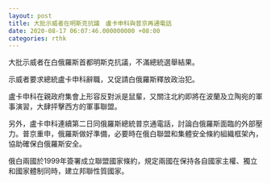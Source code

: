 ```yaml
---
layout: post
title: 大批示威者在明斯克抗議　盧卡申科與普京再通電話
date: 2020-08-17 06:07:46.000000000 +08:00
categories: rthk
---
```


大批示威者在白俄羅斯首都明斯克抗議，不滿總統選舉結果。

示威者要求總統盧卡申科辭職，又促請白俄羅斯釋放政治犯。

盧卡申科在親政府集會上形容反對派是鼠輩，又關注北約即將在波蘭及立陶宛的軍事演習，大肆抨擊西方的軍事聯盟。

另外，盧卡申科連續第二日同俄羅斯總統普京通電話，討論白俄羅斯面臨的外部壓力。普京重申，俄羅斯做好準備，必要時在俄白聯盟和集體安全條約組織框架內，協助確保白俄羅斯安全。

俄白兩國於1999年簽署成立聯盟國家條約，規定兩國在保持各自國家主權、獨立和國家體制同時，建立邦聯性質國家。
